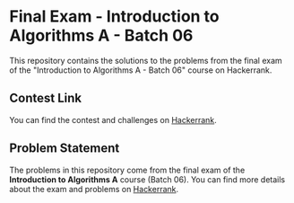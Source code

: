 # Final Exam - Introduction to Algorithms A - Batch 06

This repository contains the solutions to the problems from the final exam of the "Introduction to Algorithms A - Batch 06" course on Hackerrank.

## Contest Link

You can find the contest and challenges on [Hackerrank](https://www.hackerrank.com/contests/final-exam-a-introduction-to-algorithms-a-batch-06/challenges).

## Problem Statement

The problems in this repository come from the final exam of the **Introduction to Algorithms A** course (Batch 06). You can find more details about the exam and problems on [Hackerrank](https://www.hackerrank.com/contests/final-exam-a-introduction-to-algorithms-a-batch-06/challenges).

